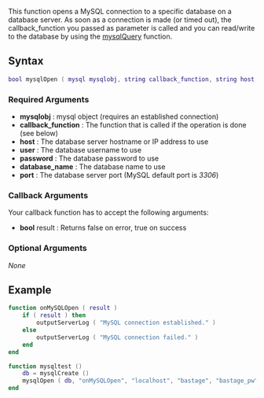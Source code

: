 This function opens a MySQL connection to a specific database on a database server. As soon as a connection is made (or timed out), the callback\_function you passed as parameter is called and you can read/write to the database by using the [mysqlQuery](/docs/mysqlQuery.md "wikilink") function.

Syntax
------

``` lua
bool mysqlOpen ( mysql mysqlobj, string callback_function, string host, string user, string password, string database_name, int port )
```

### Required Arguments

-   **mysqlobj** : mysql object (requires an established connection)
-   **callback\_function** : The function that is called if the operation is done (see below)
-   **host** : The database server hostname or IP address to use
-   **user** : The database username to use
-   **password** : The database password to use
-   **database\_name** : The database name to use
-   **port** : The database server port (MySQL default port is *3306*)

### Callback Arguments

Your callback function has to accept the following arguments:

-   **bool** result : Returns false on error, true on success

### Optional Arguments

*None*

Example
-------

``` lua
function onMySQLOpen ( result )
    if ( result ) then
        outputServerLog ( "MySQL connection established." )
    else
        outputServerLog ( "MySQL connection failed." )
    end
end

function mysqltest ()
    db = mysqlCreate ()
    mysqlOpen ( db, "onMySQLOpen", "localhost", "bastage", "bastage_pw", "test", 3306 )
end
```
